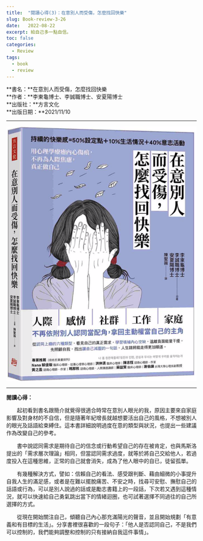 ```yaml
---
title:  "閱讀心得(3)：在意別人而受傷，怎麼找回快樂"
slug: Book-review-3-26
date:   2022-08-22
excerpt: 給自己多一點自信。
toc: false
categories:
  - Review 
tags:
  - book
  - review
---
```


**書名：**在意別人而受傷，怎麼找回快樂  
**作者：**李東龜博士、李誠職博士、安夏陽博士  
**出版社：**方言文化  
**出版日期：**2021/11/10

---

![](/assets/images/2022-08-22-Review-閱讀心得-3-在意別人而受傷怎麼找回快樂-26/1.jpg)

---

**閱讀心得：**  

　　起初看到書名跟簡介就覺得很適合時常在意別人眼光的我，原因主要來自家庭影響及對身材的不自信，但是隨著年紀增長就越想要活出自己的風格，不想被別人的眼光及話語給束縛住。這本書詳細說明過度在意的類型與狀況，也提出一些建議作為改變自己的參考。

　　書中說認同需求是期待自己的信念或行動希望自己的存在被肯定，也與馬斯洛提出的「需求層次理論」相同，但當認同需求過度，就等於將自己交給他人，若過度投入在這種思維，正常的自己就會消失，成為了他人眼中的自已，徒留孤單。

　　有幾種解決方式，譬如：信賴自己的看法、感受跟判斷、藉由細微的小事提升自我人生的滿足感，或者是在難以擺脫痛苦、不安之時，找尋可安慰、撫慰自己的話語或行為，可以是別人說過的話或是勵志書籍上的一段話，下次若又遇到這種情況，就可以快速給自己勇氣跳出當下的情緒迴圈，也可試著選擇不同過往的自己所選擇的方式。

　　從現在開始關注自己，傾聽自己內心那充滿陽光的聲音，並且開始規劃「有意義和有目標的生活」。分享書裡很喜歡的一段句子：「他人是否認同自己，不是我們可以控制的，我們能夠調整和控制的只有接納自我這件事情」。


